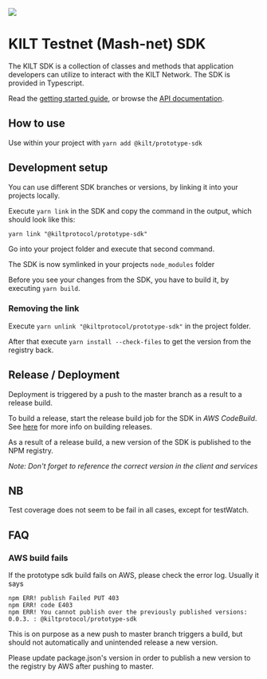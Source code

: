 
![](https://user-images.githubusercontent.com/1248214/57789522-600fcc00-7739-11e9-86d9-73d7032f40fc.png)

# KILT Testnet (Mash-net) SDK

The KILT SDK is a collection of classes and methods that application developers can utilize to interact with the KILT Network. The SDK is provided in Typescript.

Read the [getting started guide](./docs/getting-started.md), or browse the [API documentation](https://kiltprotocol.github.io/prototype-sdk/api).


## How to use

Use within your project with `yarn add @kilt/prototype-sdk`

## Development setup

You can use different SDK branches or versions, by linking it into your projects locally.  

Execute `yarn link` in the SDK and copy the command in the output, which should look like this:

```yarn link "@kiltprotocol/prototype-sdk"```

Go into your project folder and execute that second command.

The SDK is now symlinked in your projects `node_modules` folder

Before you see your changes from the SDK, you have to build it, by executing `yarn build`.

### Removing the link
Execute `yarn unlink "@kiltprotocol/prototype-sdk"` in the project folder.

After that execute `yarn install --check-files` to get the version from the registry back.

## Release / Deployment

Deployment is triggered by a push to the master branch as a result to a release build.

To build a release, start the release build job for the SDK in *AWS CodeBuild*. See [here](https://github.com/KILTprotocol/release-build-job/blob/master/README.md#usage) for more info on building releases.

As a result of a release build, a new version of the SDK is published to the NPM registry.

*Note: Don't forget to reference the correct version in the client and services*

## NB

Test coverage does not seem to be fail in all cases, except for testWatch.

## FAQ

### AWS build fails

If the prototype sdk build fails on AWS, please check the error log. Usually it says

```
npm ERR! publish Failed PUT 403
npm ERR! code E403
npm ERR! You cannot publish over the previously published versions: 0.0.3. : @kiltprotocol/prototype-sdk
```

This is on purpose as a new push to master branch triggers a build, but should not automatically and unintended release a new version.

Please update package.json's version in order to publish a new version to the registry by AWS after pushing to master.
